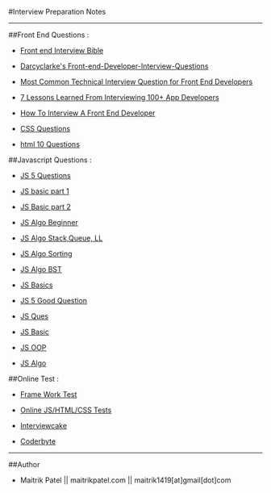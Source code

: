 #Interview Preparation Notes

---

##Front End Questions :

- [Front end Interview Bible](http://www.thatjsdude.com/interview)

- [Darcyclarke's Front-end-Developer-Interview-Questions](https://github.com/darcyclarke/Front-end-Developer-Interview-Questions)

- [Most Common Technical Interview Question for Front End Developers](http://www.frontendjournal.com/most-common-technical-interview-question-for-frontend-developers)

- [7 Lessons Learned From Interviewing 100+ App Developers](https://medium.com/@stevepyoung/7-lessons-learned-from-interviewing-100-app-developers-fee26e0dec97)

- [How To Interview A Front End Developer](http://ilikekillnerds.com/2014/09/how-to-interview-a-front-end-developer-and-how-to-prepare-for-a-front-end-developer-interview/)

- [CSS Questions](http://www.sitepoint.com/12-little-known-css-facts/)

- [html 10 Questions](http://www.sitepoint.com/10-typical-html-interview-exercises/)


##Javascript Questions :

- [JS 5 Questions](https://medium.com/humans-create-software/how-do-you-judge-a-javascript-programmer-by-only-5-questions-f2abdf7dfd4a)

- [JS basic part 1](http://www.thatjsdude.com/interview/js2.html)

- [JS Basic part 2](http://www.thatjsdude.com/interview/dom.html)

- [JS Algo Beginner](http://www.thatjsdude.com/interview/js1.html)

- [JS Algo Stack,Queue, LL](http://www.thatjsdude.com/interview/linkedList.html)

- [JS Algo Sorting](http://khan4019.github.io/front-end-Interview-Questions/sort.html)

- [JS Algo BST](http://khan4019.github.io/front-end-Interview-Questions/bst.html)

- [JS Basics](http://www.toptal.com/javascript/interview-questions)

- [JS 5 Good Question](http://www.toptal.com/javascript#hiring-guide "")

- [JS Ques](http://www.sitepoint.com/5-typical-javascript-interview-exercises/ "")

- [JS Basic](http://www.sitepoint.com/5-javascript-interview-exercises/ "")

- [JS OOP](http://blog.kevinchisholm.com/object-oriented-javascript/javascript-interview-questions-object-oriented-javascript/)

- [JS Algo](https://github.com/duereg/js-algorithms)


##Online Test :

- [Frame Work Test](http://dedesigntheweb.com)

- [Online JS/HTML/CSS Tests](https://sitthetest.com/tests)

- [Interviewcake](https://www.interviewcake.com)

- [Coderbyte](http://coderbyte.com)

---
##Author


- Maitrik Patel || maitrikpatel.com || maitrik1419[at]gmail[dot]com
